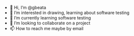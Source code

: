 - 👋 Hi, I’m @gbeata
- 👀 I’m interested in drawing, learning about software testing
- 🌱 I’m currently learning software testing
- 💞️ I’m looking to collaborate on a project
- 📫 How to reach me maybe by email

<!---
gbeata/gbeata is a ✨ special ✨ repository because its `README.md` (this file) appears on your GitHub profile.
You can click the Preview link to take a look at your changes.
--->
